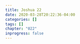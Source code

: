 ```yaml
---
title: Joshua 22
date: 2020-03-28T20:22:36-04:00
categories: []
tags: []
chapter: "022"
inprogress: false
---
```


